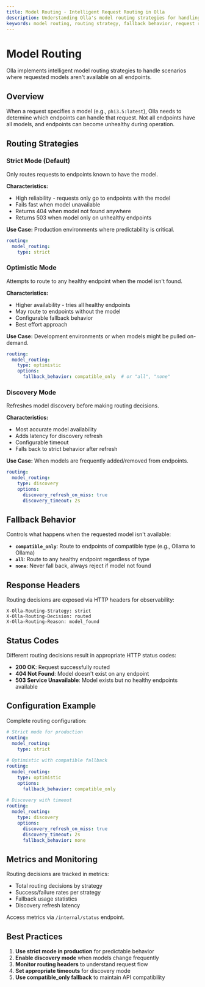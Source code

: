 ```yaml
---
title: Model Routing - Intelligent Request Routing in Olla
description: Understanding Olla's model routing strategies for handling requests when models aren't available on all endpoints.
keywords: model routing, routing strategy, fallback behavior, request routing, model availability
---
```


# Model Routing

Olla implements intelligent model routing strategies to handle scenarios where requested models aren't available on all endpoints.

## Overview

When a request specifies a model (e.g., `phi3.5:latest`), Olla needs to determine which endpoints can handle that request. Not all endpoints have all models, and endpoints can become unhealthy during operation.

## Routing Strategies

### Strict Mode (Default)

Only routes requests to endpoints known to have the model.

**Characteristics:**
- High reliability - requests only go to endpoints with the model
- Fails fast when model unavailable
- Returns 404 when model not found anywhere
- Returns 503 when model only on unhealthy endpoints

**Use Case:** Production environments where predictability is critical.

```yaml
routing:
  model_routing:
    type: strict
```

### Optimistic Mode

Attempts to route to any healthy endpoint when the model isn't found.

**Characteristics:**
- Higher availability - tries all healthy endpoints
- May route to endpoints without the model
- Configurable fallback behavior
- Best effort approach

**Use Case:** Development environments or when models might be pulled on-demand.

```yaml
routing:
  model_routing:
    type: optimistic
    options:
      fallback_behavior: compatible_only  # or "all", "none"
```

### Discovery Mode

Refreshes model discovery before making routing decisions.

**Characteristics:**
- Most accurate model availability
- Adds latency for discovery refresh
- Configurable timeout
- Falls back to strict behavior after refresh

**Use Case:** When models are frequently added/removed from endpoints.

```yaml
routing:
  model_routing:
    type: discovery
    options:
      discovery_refresh_on_miss: true
      discovery_timeout: 2s
```

## Fallback Behavior

Controls what happens when the requested model isn't available:

- **`compatible_only`**: Route to endpoints of compatible type (e.g., Ollama to Ollama)
- **`all`**: Route to any healthy endpoint regardless of type
- **`none`**: Never fall back, always reject if model not found

## Response Headers

Routing decisions are exposed via HTTP headers for observability:

```http
X-Olla-Routing-Strategy: strict
X-Olla-Routing-Decision: routed
X-Olla-Routing-Reason: model_found
```

## Status Codes

Different routing decisions result in appropriate HTTP status codes:

- **200 OK**: Request successfully routed
- **404 Not Found**: Model doesn't exist on any endpoint
- **503 Service Unavailable**: Model exists but no healthy endpoints available

## Configuration Example

Complete routing configuration:

```yaml
# Strict mode for production
routing:
  model_routing:
    type: strict
    
# Optimistic with compatible fallback
routing:
  model_routing:
    type: optimistic
    options:
      fallback_behavior: compatible_only
      
# Discovery with timeout
routing:
  model_routing:
    type: discovery
    options:
      discovery_refresh_on_miss: true
      discovery_timeout: 2s
      fallback_behavior: none
```

## Metrics and Monitoring

Routing decisions are tracked in metrics:

- Total routing decisions by strategy
- Success/failure rates per strategy
- Fallback usage statistics
- Discovery refresh latency

Access metrics via `/internal/status` endpoint.

## Best Practices

1. **Use strict mode in production** for predictable behavior
2. **Enable discovery mode** when models change frequently
3. **Monitor routing headers** to understand request flow
4. **Set appropriate timeouts** for discovery mode
5. **Use compatible_only fallback** to maintain API compatibility